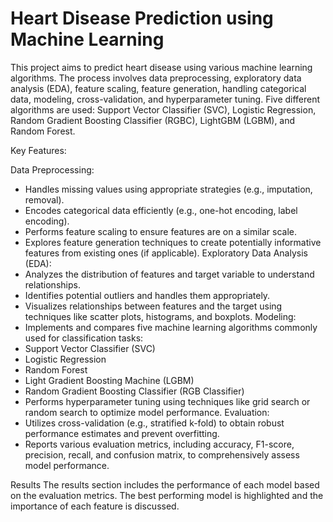 # Heart Disease Prediction using Machine Learning

This project aims to predict heart disease using various machine learning algorithms. The process involves data preprocessing, exploratory data analysis (EDA), feature scaling, feature generation, handling categorical data, modeling, cross-validation, and hyperparameter tuning. Five different algorithms are used: Support Vector Classifier (SVC), Logistic Regression, Random Gradient Boosting Classifier (RGBC), LightGBM (LGBM), and Random Forest.

Key Features:

Data Preprocessing:
- Handles missing values using appropriate strategies (e.g., imputation, removal).
- Encodes categorical data efficiently (e.g., one-hot encoding, label encoding).
- Performs feature scaling to ensure features are on a similar scale.
- Explores feature generation techniques to create potentially informative features from existing ones (if applicable).
Exploratory Data Analysis (EDA):
- Analyzes the distribution of features and target variable to understand relationships.
- Identifies potential outliers and handles them appropriately.
- Visualizes relationships between features and the target using techniques like scatter plots, histograms, and boxplots.
Modeling:
- Implements and compares five machine learning algorithms commonly used for classification tasks:
- Support Vector Classifier (SVC)
- Logistic Regression
- Random Forest
- Light Gradient Boosting Machine (LGBM)
- Random Gradient Boosting Classifier (RGB Classifier)
- Performs hyperparameter tuning using techniques like grid search or random search to optimize model performance.
Evaluation:
- Utilizes cross-validation (e.g., stratified k-fold) to obtain robust performance estimates and prevent overfitting.
- Reports various evaluation metrics, including accuracy, F1-score, precision, recall, and confusion matrix, to comprehensively assess model performance.
  
Results
The results section includes the performance of each model based on the evaluation metrics. The best performing model is highlighted and the importance of each feature is discussed.

